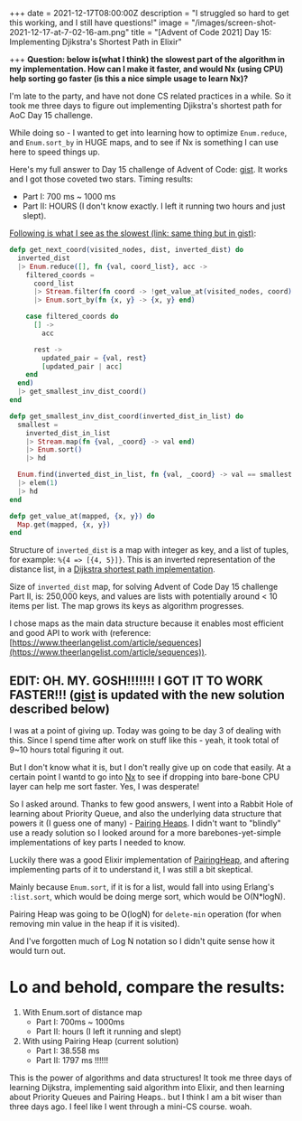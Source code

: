 +++
date = 2021-12-17T08:00:00Z
description = "I struggled so hard to get this working, and I still have questions!"
image = "/images/screen-shot-2021-12-17-at-7-02-16-am.png"
title = "[Advent of Code 2021] Day 15: Implementing Djikstra's Shortest Path in Elixir"

+++
**Question: below is(what I think) the slowest part of the algorithm in my implementation. How can I make it faster, and would Nx (using CPU) help sorting go faster (is this a nice simple usage to learn Nx)?**

I'm late to the party, and have not done CS related practices in a while. So it took me three days to figure out implementing Djikstra's shortest path for AoC Day 15 challenge.

While doing so - I wanted to get into learning how to optimize `Enum.reduce`, and `Enum.sort_by` in HUGE maps, and to see if Nx is something I can use here to speed things up.

Here's my full answer to Day 15 challenge of Advent of Code: [gist](https://gist.github.com/lovebes/de57c109217ff87745f9153e25ef65a6).
It works and I got those coveted two stars. Timing results:

* Part I: 700 ms \~ 1000 ms
* Part II: HOURS (I don't know exactly. I left it running two hours and just slept).

[Following is what I see as the slowest (link: same thing but in gist)](https://gist.github.com/lovebes/de57c109217ff87745f9153e25ef65a6#file-part_where_it_is_slowest-ex):

```elixir
defp get_next_coord(visited_nodes, dist, inverted_dist) do
  inverted_dist
  |> Enum.reduce([], fn {val, coord_list}, acc ->
    filtered_coords =
      coord_list
      |> Stream.filter(fn coord -> !get_value_at(visited_nodes, coord) end)
      |> Enum.sort_by(fn {x, y} -> {x, y} end)

    case filtered_coords do
      [] ->
        acc

      rest ->
        updated_pair = {val, rest}
        [updated_pair | acc]
    end
  end)
  |> get_smallest_inv_dist_coord()
end

defp get_smallest_inv_dist_coord(inverted_dist_in_list) do
  smallest =
    inverted_dist_in_list
    |> Stream.map(fn {val, _coord} -> val end)
    |> Enum.sort()
    |> hd

  Enum.find(inverted_dist_in_list, fn {val, _coord} -> val == smallest end)
  |> elem(1)
  |> hd
end

defp get_value_at(mapped, {x, y}) do
  Map.get(mapped, {x, y})
end
```

Structure of `inverted_dist` is a map with integer as key, and a list of tuples, for example:
`%{4 => [{4, 5}]}`. This is an inverted representation of the distance list, in a [Dijkstra shortest path implementation](https://www.geeksforgeeks.org/dijkstras-shortest-path-algorithm-greedy-algo-7/).

Size of `inverted_dist` map, for solving Advent of Code Day 15 challenge Part II, is: 250,000 keys, and values are lists with potentially around < 10 items per list. The map grows its keys as algorithm progresses.

I chose maps as the main data structure because it enables most efficient and good API to work with (reference: [https://www.theerlangelist.com/article/sequences](https://www.theerlangelist.com/article/sequences)).

## EDIT: OH. MY. GOSH!!!!!!! I GOT IT TO WORK FASTER!!! ([gist](https://gist.github.com/lovebes/de57c109217ff87745f9153e25ef65a6) is updated with the new solution described below)

I was at a point of giving up. Today was going to be day 3 of dealing with this. Since I spend time after work on stuff like this - yeah, it took total of 9\~10 hours total figuring it out.

But I don't know what it is, but I don't really give up on code that easily. At a certain point I wantd to go into [Nx](https://dashbit.co/blog/nx-numerical-elixir-is-now-publicly-available) to see if dropping into bare-bone CPU layer can help me sort faster. Yes, I was desperate!

So I asked around. Thanks to few good answers, I went into a Rabbit Hole of learning about Priority Queue, and also the underlying data structure that powers it (I guess one of many) - [Pairing Heaps](https://en.wikipedia.org/wiki/Pairing_heap). I didn't want to "blindly" use a ready solution so I looked around for a more barebones-yet-simple implementations of key parts I needed to know.

Luckily there was a good Elixir implementation of [PairingHeap](https://github.com/ewildgoose/elixir_priority_queue/blob/master/lib/pairing_heap.ex), and aftering implementing parts of it to understand it, I was still a bit skeptical.

Mainly because `Enum.sort`, if it is for a list, would fall into using Erlang's `:list.sort`, which would be doing merge sort, which would be O(N*logN).

Pairing Heap was going to be O(logN) for `delete-min` operation (for when removing min value in the heap if it is visited).

And I've forgotten much of Log N notation so I didn't quite sense how it would turn out.

# Lo and behold, compare the results:

1. With Enum.sort of distance map
   * Part I: 700ms \~ 1000ms
   * Part II: hours (I left it running and slept)
2. With using Pairing Heap (current solution)
   * Part I: 38.558 ms
   * Part II: 1797 ms !!!!!!

This is the power of algorithms and data structures! It took me three days of learning Dijkstra, implementing said algorithm into Elixir, and then learning about Priority Queues and Pairing Heaps.. but I think I am a bit wiser than three days ago. I feel like I went through a mini-CS course. woah.